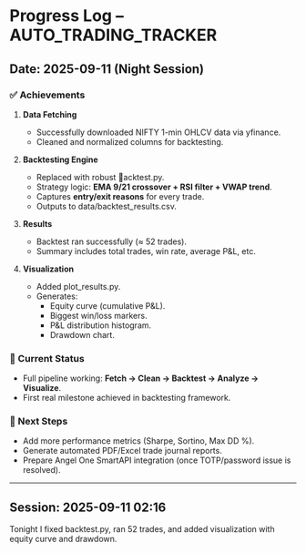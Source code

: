 ﻿# Progress Log – AUTO_TRADING_TRACKER

## Date: 2025-09-11 (Night Session)

### ✅ Achievements
1. **Data Fetching**
   - Successfully downloaded NIFTY 1-min OHLCV data via yfinance.
   - Cleaned and normalized columns for backtesting.

2. **Backtesting Engine**
   - Replaced with robust acktest.py.
   - Strategy logic: **EMA 9/21 crossover + RSI filter + VWAP trend**.
   - Captures **entry/exit reasons** for every trade.
   - Outputs to data/backtest_results.csv.

3. **Results**
   - Backtest ran successfully (≈ 52 trades).
   - Summary includes total trades, win rate, average P&L, etc.

4. **Visualization**
   - Added plot_results.py.
   - Generates:
     - Equity curve (cumulative P&L).
     - Biggest win/loss markers.
     - P&L distribution histogram.
     - Drawdown chart.

### 📌 Current Status
- Full pipeline working: **Fetch → Clean → Backtest → Analyze → Visualize**.
- First real milestone achieved in backtesting framework.

### 🚀 Next Steps
- Add more performance metrics (Sharpe, Sortino, Max DD %).
- Generate automated PDF/Excel trade journal reports.
- Prepare Angel One SmartAPI integration (once TOTP/password issue is resolved).
---

## Session: 2025-09-11 02:16

Tonight I fixed backtest.py, ran 52 trades, and added visualization with equity curve and drawdown.

